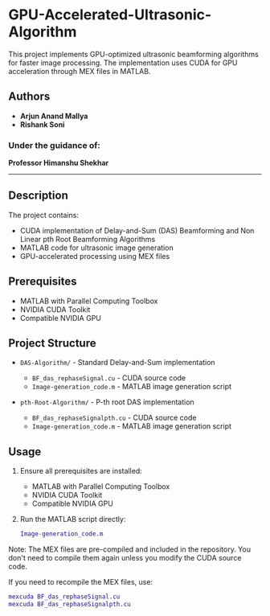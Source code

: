 # GPU-Accelerated-Ultrasonic-Algorithm

This project implements GPU-optimized ultrasonic beamforming algorithms for faster image processing. The implementation uses CUDA for GPU acceleration through MEX files in MATLAB.


## Authors  
- **Arjun Anand Mallya**  
- **Rishank Soni**  

### Under the guidance of:  
**Professor Himanshu Shekhar**  

---
## Description

The project contains:
- CUDA implementation of Delay-and-Sum (DAS) Beamforming and Non Linear pth Root Beamforming Algorithms
- MATLAB code for ultrasonic image generation
- GPU-accelerated processing using MEX files

## Prerequisites

- MATLAB with Parallel Computing Toolbox
- NVIDIA CUDA Toolkit 
- Compatible NVIDIA GPU

## Project Structure

- `DAS-Algorithm/` - Standard Delay-and-Sum implementation
  - `BF_das_rephaseSignal.cu` - CUDA source code
  - `Image-generation_code.m` - MATLAB image generation script

- `pth-Root-Algorithm/` - P-th root DAS implementation
  - `BF_das_rephaseSignalpth.cu` - CUDA source code
  - `Image-generation_code.m` - MATLAB image generation script

## Usage

1. Ensure all prerequisites are installed:
   - MATLAB with Parallel Computing Toolbox
   - NVIDIA CUDA Toolkit
   - Compatible NVIDIA GPU

2. Run the MATLAB script directly:
   ```matlab
   Image-generation_code.m
   ```

Note: The MEX files are pre-compiled and included in the repository. You don't need to compile them again unless you modify the CUDA source code.

If you need to recompile the MEX files, use:
```matlab
mexcuda BF_das_rephaseSignal.cu
mexcuda BF_das_rephaseSignalpth.cu
```
